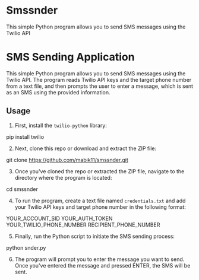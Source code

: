 # Smssnder
This simple Python program allows you to send SMS messages using the Twilio API
# SMS Sending Application

This simple Python program allows you to send SMS messages using the Twilio API. The program reads Twilio API keys and the target phone number from a text file, and then prompts the user to enter a message, which is sent as an SMS using the provided information.

## Usage

1. First, install the `twilio-python` library:

pip install twilio

2. Next, clone this repo or download and extract the ZIP file:

git clone https://github.com/mabik11/smssnder.git

3. Once you've cloned the repo or extracted the ZIP file, navigate to the directory where the program is located:

cd smssnder

4. To run the program, create a text file named `credentials.txt` and add your Twilio API keys and target phone number in the following format:

YOUR_ACCOUNT_SID
YOUR_AUTH_TOKEN
YOUR_TWILIO_PHONE_NUMBER
RECIPIENT_PHONE_NUMBER

5. Finally, run the Python script to initiate the SMS sending process:

python snder.py

6. The program will prompt you to enter the message you want to send. Once you've entered the message and pressed ENTER, the SMS will be sent.
